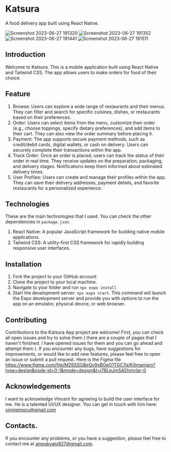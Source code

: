 # Katsura

A food delivery app built using React Native.

![Screenshot 2023-06-27 191320](https://github.com/amoskyalo/Katsura/assets/91586973/a456c7e4-3693-4cd9-872f-a42b57e0091a)
![Screenshot 2023-06-27 191352](https://github.com/amoskyalo/Katsura/assets/91586973/78a96d07-8273-4344-a65c-7b9f96a5175c)
![Screenshot 2023-06-27 191441](https://github.com/amoskyalo/Katsura/assets/91586973/cd4aa186-ed7a-4c67-9805-d04db335872e)
![Screenshot 2023-06-27 191511](https://github.com/amoskyalo/Katsura/assets/91586973/51b65869-78b3-4887-a3ea-30ef68e38317)

## Introduction

Welcome to Katsura. This is a mobile application built using React Native and Tailwind CSS. The app allows users to make orders for food of their choice.

## Feature

1. Browse: Users can explore a wide range of restaurants and their menus. They can filter and search for specific cuisines, dishes, or restaurants based on their preferences.
2. Order: Users can select items from the menu, customize their order (e.g., choose toppings, specify dietary preferences), and add items to their cart. They can also view the order summary before placing it.
3. Payment: The app supports secure payment methods, such as credit/debit cards, digital wallets, or cash on delivery. Users can securely complete their transactions within the app.
4. Track Order: Once an order is placed, users can track the status of their order in real time. They receive updates on the preparation, packaging, and delivery stages. Notifications keep them informed about estimated delivery times.
5. User Profiles: Users can create and manage their profiles within the app. They can save their delivery addresses, payment details, and favorite restaurants for a personalized experience.

## Technologies

These are the main technologies that I used. You can check the other dependencies in `package.json`.

1. React Native: A popular JavaScript framework for building native mobile applications.
2. Tailwind CSS: A utility-first CSS framework for rapidly building responsive user interfaces.

## Installation

1. Fork the project to your GitHub account
2. Clone the project to your local machine.
3. Navigate to your folder and run `npx expo install`
4. Start the development server: `npx expo start`. This command will launch the Expo development server and provide you with options to run the app on an emulator, physical device, or web browser.

## Contributing

Contributions to the Katsura App project are welcome! First, you can check all open issues and try to solve them ( there are a couple of pages that I haven't finished. I have opened issues for them and you can go ahead and attempt them ). If you encounter any bugs, have suggestions for improvements, or would like to add new features, please feel free to open an issue or submit a pull request. Here is the Figma file https://www.figma.com/file/MZ6SSGBeQv9xBGeO1TGC7q/Kilimanjaro?type=design&node-id=0-1&mode=design&t=i7BLeJmSAEhmvIar-0

## Acknowledgements

I want to acknowledge Vincent for agreeing to build the user interface for me. He is a talented UI/UX designer. You can get in touch with him here: vinniemioru@gmail.com

## Contacts.

If you encounter any problems, or you have a suggestion, please feel free to contact me at amoskyalo927@gmail.com.
